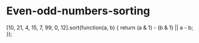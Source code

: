 # Even-odd-numbers-sorting

[10, 21, 4, 15, 7, 99, 0, 12].sort(function(a, b) {
 return (a & 1) - (b & 1) || a - b;
});
